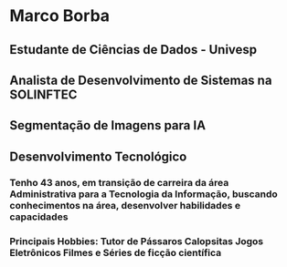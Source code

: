 # Marco Borba
## Estudante de Ciências de Dados - Univesp
## Analista de Desenvolvimento de Sistemas na SOLINFTEC
## Segmentação de Imagens para IA
## Desenvolvimento Tecnológico 
 ### Tenho 43 anos, em transição de carreira da área Administrativa para a Tecnologia da Informação, buscando conhecimentos na área, desenvolver habilidades e capacidades
 ### Principais Hobbies: Tutor de Pássaros **Calopsitas** **Jogos Eletrônicos** **Filmes e Séries de ficção científica**

